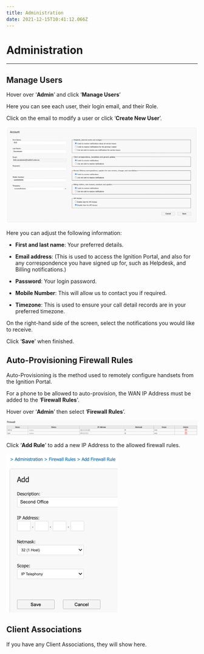 ```yaml
---
title: Administration
date: 2021-12-15T10:41:12.066Z
---
```

# **Administration**

- - -

## Manage Users
Hover over ‘**Admin**’ and click ‘**Manage Users**’

 

Here you can see each user, their login email, and their Role.

Click on the email to modify a user or click ‘**Create New User**’.

 <img src="../../images/myaccount.png" alt="account details" title="account details"/>

Here you can adjust the following information:


-	**First and last name**: Your preferred details.

-	**Email address**: (This is used to access the Ignition Portal, and also for any correspondence you have signed up for, such as Helpdesk, and Billing notifications.)
-	**Password**: Your login password.
-	**Mobile Number**: This will allow us to contact you if required.
-	**Timezone**: This is used to ensure your call detail records are in your preferred timezone.

On the right-hand side of the screen, select the notifications you would like to receive.

Click ‘**Save**’ when finished.

## Auto-Provisioning Firewall Rules

Auto-Provisioning is the method used to remotely configure handsets from the Ignition Portal.

For a phone to be allowed to auto-provision, the WAN IP Address must be added to the ‘**Firewall Rules**'. 

Hover over ‘**Admin**’ then select ‘**Firewall Rules**’.

 <img src="../../images/firewall_rules.png" alt="modify firewall rules" title="firewall rules page"/>

Click ‘**Add Rule**’ to add a new IP Address to the allowed firewall rules.

 <img src="../../images/firewall.png" alt="modify firewall rules" title="firewall rules page"/>

## Client Associations

If you have any Client Associations, they will show here.

